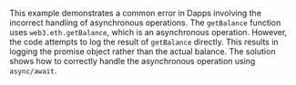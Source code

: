 This example demonstrates a common error in Dapps involving the incorrect handling of asynchronous operations.  The `getBalance` function uses `web3.eth.getBalance`, which is an asynchronous operation. However, the code attempts to log the result of `getBalance` directly.  This results in logging the promise object rather than the actual balance. The solution shows how to correctly handle the asynchronous operation using `async/await`.